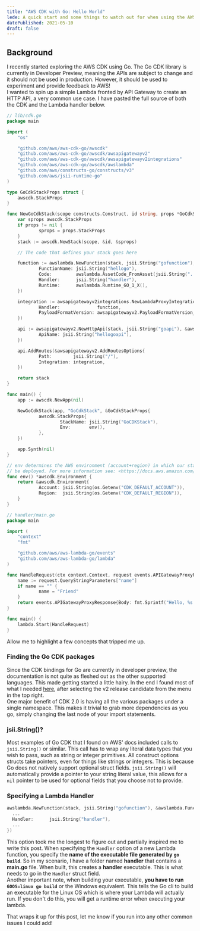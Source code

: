 ```yaml
---
title: "AWS CDK with Go: Hello World"
lede: A quick start and some things to watch out for when using the AWS Cloud Development Kit for Go
datePublished: 2021-05-10
draft: false
---
```


## Background

I recently started exploring the AWS CDK using Go. The Go CDK library is currently in Developer Preview, meaning the APIs are subject to change and it should not be used in production. However, it should be used to experiment and provide feedback to AWS!\
I wanted to spin up a simple Lambda fronted by API Gateway to create an HTTP API, a very common use case. I have pasted the full source of both the CDK and the Lambda handler below.

```go
// lib/cdk.go
package main

import (
    "os"

    "github.com/aws/aws-cdk-go/awscdk"
    "github.com/aws/aws-cdk-go/awscdk/awsapigatewayv2"
    "github.com/aws/aws-cdk-go/awscdk/awsapigatewayv2integrations"
    "github.com/aws/aws-cdk-go/awscdk/awslambda"
    "github.com/aws/constructs-go/constructs/v3"
    "github.com/aws/jsii-runtime-go"
)

type GoCdkStackProps struct {
    awscdk.StackProps
}

func NewGoCdkStack(scope constructs.Construct, id string, props *GoCdkStackProps) awscdk.Stack {
    var sprops awscdk.StackProps
    if props != nil {
            sprops = props.StackProps
    }
    stack := awscdk.NewStack(scope, &id, &sprops)

    // The code that defines your stack goes here

    function := awslambda.NewFunction(stack, jsii.String("gofunction"), &awslambda.FunctionProps{
            FunctionName: jsii.String("hellogo"),
            Code:         awslambda.AssetCode_FromAsset(jsii.String("../handler"), nil),
            Handler:      jsii.String("handler"),
            Runtime:      awslambda.Runtime_GO_1_X(),
    })

    integration := awsapigatewayv2integrations.NewLambdaProxyIntegration(&awsapigatewayv2integrations.LambdaProxyIntegrationProps{
            Handler:              function,
            PayloadFormatVersion: awsapigatewayv2.PayloadFormatVersion_VERSION_1_0(),
    })

    api := awsapigatewayv2.NewHttpApi(stack, jsii.String("goapi"), &awsapigatewayv2.HttpApiProps{
            ApiName: jsii.String("hellogoapi"),
    })

    api.AddRoutes(&awsapigatewayv2.AddRoutesOptions{
            Path:        jsii.String("/"),
            Integration: integration,
    })

    return stack
}

func main() {
    app := awscdk.NewApp(nil)

    NewGoCdkStack(app, "GoCdkStack", &GoCdkStackProps{
            awscdk.StackProps{
                    StackName: jsii.String("GoCDKStack"),
                    Env:       env(),
            },
    })

    app.Synth(nil)
}

// env determines the AWS environment (account+region) in which our stack is to
// be deployed. For more information see: <https://docs.aws.amazon.com/cdk/latest/guide/environments.html>
func env() *awscdk.Environment {
    return &awscdk.Environment{
            Account: jsii.String(os.Getenv("CDK_DEFAULT_ACCOUNT")),
            Region:  jsii.String(os.Getenv("CDK_DEFAULT_REGION")),
    }
}
```

```go
// handler/main.go
package main

import (
    "context"
    "fmt"

    "github.com/aws/aws-lambda-go/events"
    "github.com/aws/aws-lambda-go/lambda"
)

func HandleRequest(ctx context.Context, request events.APIGatewayProxyRequest) (events.APIGatewayProxyResponse, error) {
    name := request.QueryStringParameters["name"]
    if name == "" {
            name = "Friend"
    }
    return events.APIGatewayProxyResponse{Body: fmt.Sprintf("Hello, %s!", name), StatusCode: 200}, nil
}

func main() {
    lambda.Start(HandleRequest)
}
```

Allow me to highlight a few concepts that tripped me up.

### Finding the Go CDK packages

Since the CDK bindings for Go are currently in developer preview, the documentation is not quite as fleshed out as the other supported languages. This made getting started a little hairy. In the end I found most of what I needed [here](https://docs.aws.amazon.com/cdk/api/v2/docs/aws-construct-library.html), after selecting the v2 release candidate from the menu in the top right.\
One major benefit of CDK 2.0 is having all the various packages under a single namespace. This makes it trivial to grab more dependencies as you go, simply changing the last node of your import statements.

### jsii.String()?

Most examples of Go CDK that I found on AWS' docs included calls to `jsii.String()` or similar. This call has to wrap any literal data types that you wish to pass, such as string or integer primitives. All construct options structs take pointers, even for things like strings or integers. This is because Go does not natively support optional struct fields. `jsii.String()` will automatically provide a pointer to your string literal value, this allows for a `nil` pointer to be used for optional fields that you choose not to provide.

### Specifying a Lambda Handler

```go
awslambda.NewFunction(stack, jsii.String("gofunction"), &awslambda.FunctionProps{
  ...
  Handler:      jsii.String("handler"),
  ...
})
```

This option took me the longest to figure out and partially inspired me to write this post. When specifying the `Handler` option of a new Lambda function, you specify the **name of the executable file generated by** **`go build`**. So in my scenario, I have a folder named **handler** that contains a **main.go** file. When built, this creates a **handler** executable. This is what needs to go in the `Handler` struct field.\
Another important note, when building your executable, **you have to run** **`GOOS=linux go build`** or the Windows equivalent. This tells the Go cli to build an executable for the Linux OS which is where your Lambda will actually run. If you don't do this, you will get a runtime error when executing your lambda.

That wraps it up for this post, let me know if you run into any other common issues I could add!

